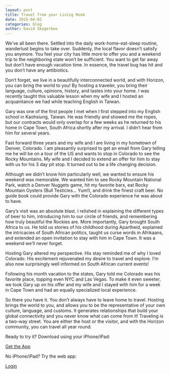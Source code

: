 ```yaml
---
layout: post
title: Travel from your Living Room
date: 2015-04-02
categories: blog
author: David Skogerboe
---
```

We’ve all been there. Settled into the daily work-home-eat-sleep routine, wanderlust begins to take over. Suddenly, the local flavor doesn’t satisfy you anymore. You feel your city has little more to offer you and a weekend trip to the neighboring state won’t be sufficient. You want to get far away but don’t have enough vacation time. In essence, the travel bug has hit and you don’t have any antibiotics.

Don’t forget, we live in a beautifully interconnected world, and with Horizon, you can bring the world to you! By hosting a traveler, you bring their language, culture, opinions, history, and tastes into your home. I was recently taught this valuable lesson when my wife and I hosted an acquaintance we had while teaching English in Taiwan.

Gary was one of the first people I met when I first stepped into my English school in Kaohsiung, Taiwan. He was friendly and showed me the ropes, but our contracts would only overlap for a few weeks as he returned to his home in Cape Town, South Africa shortly after my arrival. I didn’t hear from him for several years.

Fast forward three years and my wife and I are living in my hometown of Denver, Colorado. I am pleasantly surprised to get an email from Gary telling me he will be on a tour of the US and wants to stop in Colorado to see the Rocky Mountains. My wife and I decided to extend an offer for him to stay with us for his 3 day pit stop. It turned out to be a life changing decision. 

Although we didn’t know him particularly well, we wanted to ensure his weekend was memorable. We wanted him to see Rocky Mountain National Park, watch a Denver Nuggets game, hit my favorite bars, eat Rocky Mountain Oysters (Bull Testicles… Yum!), and drink the finest craft beer. No guide book could provide Gary with the Colorado experience he was about to have.

Gary’s visit was an absolute blast. I relished in explaining the different types of beer to him, introducing him to our circle of friends, and remembering how truly beautiful the Rockies are. More importantly, Gary brought South Africa to us. He told us stories of his childhood during Apartheid, explained the intricacies of South African politics, taught us curse words in Afrikaans, and extended an open invitation to stay with him in Cape Town. It was a weekend we’ll never forget.

Hosting Gary altered my perspective. His stay reminded me of why I loved Colorado. His excitement rejuvenated my desire to travel and explore. I’m also now surprisingly well informed on South African current events!

Following his month vacation to the states, Gary told me Colorado was his favorite place, topping even NYC and Las Vegas. To make it even sweeter, we took Gary up on his offer and my wife and I stayed with him for a week in Cape Town and had an equally specialized local experience. 

So there you have it. You don’t always have to leave home to travel. Hosting brings the world to you, and allows you to be the representative of your own culture, language, and customs. It generates relationships that build your global connectivity and you never know what can come from it! Traveling is a two-way street. You are either the host or the visitor, and with the Horizon community, you can travel all year round.

Ready to try it? Download using your iPhone/iPad: 

<a href="https://itunes.apple.com/us/app/horizon-travel-stay-people/id960391979?mt=8" class="btn btn--full">Get the App</a>

No iPhone/iPad? Try the web app:

<a href="http://api.horizonapp.co" class="btn btn--full">Login</a>